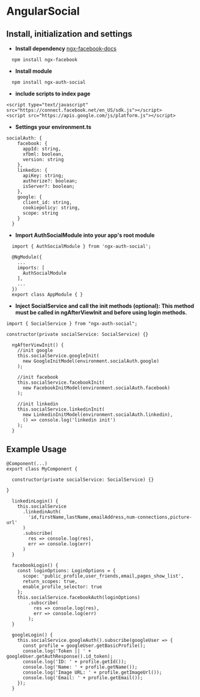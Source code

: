 # AngularSocial
## Install, initialization and settings

- <strong>Install dependency</strong>
[ngx-facebook-docs](https://zyra.github.io/ngx-facebook/)

```
  npm install ngx-facebook
```

- <strong>Install module</strong>

```
  npm install ngx-auth-social
```
- <strong>include scripts to index page</strong>

```
<script type="text/javascript" src="https://connect.facebook.net/en_US/sdk.js"></script>
<script src="https://apis.google.com/js/platform.js"></script>
```
- <strong>Settings your environment.ts</strong>

```
socialAuth: {
    facebook: {
      appId: string,
      xfbml: boolean,
      version: string
    },
    linkedin: {
      apiKey: string;
      authorize?: boolean;
      isServer?: boolean;
    },
    google: {
      client_id: string,
      cookiepolicy: string,
      scope: string
    }
  }
```
- <strong>Import AuthSocialModule into your app's root module</strong>

```
  import { AuthSocialModule } from 'ngx-auth-social';

  @NgModule({
    ...
    imports: [
      AuthSocialModule
    ],
    ...
  })
  export class AppModule { }
```

- <strong>Inject SocialService and call the init methods (optional):
This method must be called in ngAfterViewInit and before using login methods.</strong>

```
import { SocialService } from "ngx-auth-social";

constructor(private socialService: SocialService) {}

  ngAfterViewInit() {
    //init google
    this.socialService.googleInit(
      new GoogleInitModel(environment.socialAuth.google)
    );

    //init facebook
    this.socialService.facebookInit(
      new FacebookInitModel(environment.socialAuth.facebook)
    );

    //init linkedin
    this.socialService.linkedinInit(
      new LinkedinInitModel(environment.socialAuth.linkedin),
      () => console.log('linkedin init')
    );
  }
```

## Example Usage

```
@Component(...)
export class MyComponent {

  constructor(private socialService: SocialService) {}

}
```

```
  linkedinLogin() {
    this.socialService
      .linkedinAuth(
        'id,firstName,lastName,emailAddress,num-connections,picture-url'
      )
      .subscribe(
        res => console.log(res),
        err => console.log(err)
      )
  }
```

```
  facebookLogin() {
    const loginOptions: LoginOptions = {
      scope: 'public_profile,user_friends,email,pages_show_list',
      return_scopes: true,
      enable_profile_selector: true
    };
    this.socialService.facebookAuth(loginOptions)
        .subscribe(
          res => console.log(res),
          err => console.log(err)
        );
  }
```

```  
  googleLogin() {
    this.socialService.googleAuth().subscribe(googleUser => {
      const profile = googleUser.getBasicProfile();
      console.log('Token || ' + googleUser.getAuthResponse().id_token);
      console.log('ID: ' + profile.getId());
      console.log('Name: ' + profile.getName());
      console.log('Image URL: ' + profile.getImageUrl());
      console.log('Email: ' + profile.getEmail());
    });
  }
```
